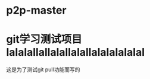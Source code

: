 # p2p-master
git学习测试项目
lalalallallalallalallalalalalalal
=====================================
这是为了测试git pull功能而写的
